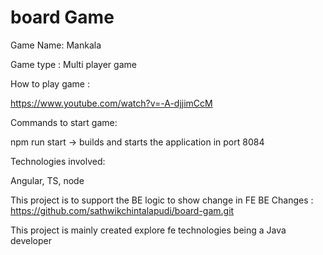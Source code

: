 # board Game

Game Name: Mankala

Game type : Multi player game 

How to play game :

https://www.youtube.com/watch?v=-A-djjimCcM

Commands to start game:

npm run start -> builds and starts the application in port 8084

Technologies involved:

Angular, TS, node 

This project is to support the BE logic to show change in FE
BE Changes : https://github.com/sathwikchintalapudi/board-gam.git

This project is mainly created explore fe technologies being a Java developer 

